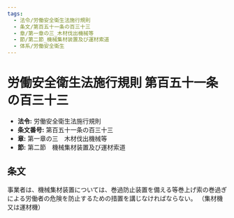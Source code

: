 ```yaml
---
tags:
  - 法令/労働安全衛生法施行規則
  - 条文/第百五十一条の百三十三
  - 章/第一章の三_木材伐出機械等
  - 節/第二節_機械集材装置及び運材索道
  - 体系/労働安全衛生
---
```

# 労働安全衛生法施行規則 第百五十一条の百三十三

- **法令:** 労働安全衛生法施行規則
- **条文番号:** 第百五十一条の百三十三
- **章:** 第一章の三　木材伐出機械等
- **節:** 第二節　機械集材装置及び運材索道

## 条文
事業者は、機械集材装置については、巻過防止装置を備える等巻上げ索の巻過ぎによる労働者の危険を防止するための措置を講じなければならない。
（集材機又は運材機）

